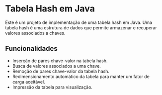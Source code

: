 # Tabela Hash em Java

Este é um projeto de implementação de uma tabela hash em Java. Uma tabela hash é uma estrutura de dados que permite armazenar e recuperar valores associados a chaves. 
## Funcionalidades

- Inserção de pares chave-valor na tabela hash.
- Busca de valores associados a uma chave.
- Remoção de pares chave-valor da tabela hash.
- Redimensionamento automático da tabela para manter um fator de carga aceitável.
- Impressão da tabela para visualização.



